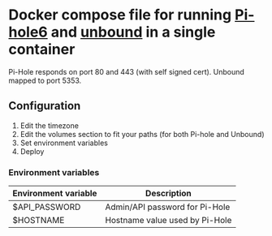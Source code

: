 # Docker compose file for running [Pi-hole6](https://pi-hole.net/) and [unbound](https://www.nlnetlabs.nl/projects/unbound/about/) in a single container

Pi-Hole responds on port 80 and 443 (with self signed cert). Unbound mapped to port 5353.

## Configuration

1. Edit the timezone
2. Edit the volumes section to fit your paths (for both Pi-hole and Unbound)
3. Set environment variables
4. Deploy

### Environment variables

Environment variable | Description
---------------------|----------|
$API_PASSWORD | Admin/API password for Pi-Hole
$HOSTNAME | Hostname value used by Pi-Hole
